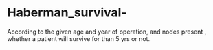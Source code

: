 # Haberman_survival-
According to the given age and year of operation, and nodes present , whether a patient will survive for than 5 yrs or not.
